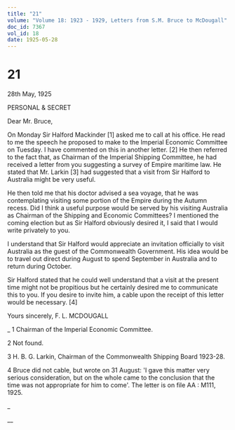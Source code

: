 ```yaml
---
title: "21"
volume: "Volume 18: 1923 - 1929, Letters from S.M. Bruce to McDougall"
doc_id: 7367
vol_id: 18
date: 1925-05-28
---
```


# 21

28th May, 1925

PERSONAL &amp; SECRET

Dear Mr. Bruce,

On Monday Sir Halford Mackinder [1] asked me to call at his office. He read to me the speech he proposed to make to the Imperial Economic Committee on Tuesday. I have commented on this in another letter. [2] He then referred to the fact that, as Chairman of the Imperial Shipping Committee, he had received a letter from you suggesting a survey of Empire maritime law. He stated that Mr. Larkin [3] had suggested that a visit from Sir Halford to Australia might be very useful.

He then told me that his doctor advised a sea voyage, that he was contemplating visiting some portion of the Empire during the Autumn recess. Did I think a useful purpose would be served by his visiting Australia as Chairman of the Shipping and Economic Committees? I mentioned the coming election but as Sir Halford obviously desired it, I said that I would write privately to you.

I understand that Sir Halford would appreciate an invitation officially to visit Australia as the guest of the Commonwealth Government. His idea would be to travel out direct during August to spend September in Australia and to return during October.

Sir Halford stated that he could well understand that a visit at the present time might not be propitious but he certainly desired me to communicate this to you. If you desire to invite him, a cable upon the receipt of this letter would be necessary. [4]

Yours sincerely, F. L. MCDOUGALL 

_ 1 Chairman of the Imperial Economic Committee.

2 Not found.

3 H. B. G. Larkin, Chairman of the Commonwealth Shipping Board 1923-28.

4 Bruce did not cable, but wrote on 31 August: 'I gave this matter very serious consideration, but on the whole came to the conclusion that the time was not appropriate for him to come'. The letter is on file AA : M111, 1925.

_

__

